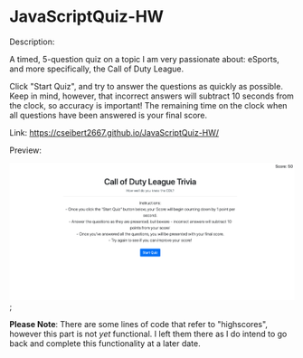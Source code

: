 # JavaScriptQuiz-HW

Description:

A timed, 5-question quiz on a topic I am very passionate about: eSports, and more specifically, the Call of Duty League.

Click "Start Quiz", and try to answer the questions as quickly as possible. Keep in mind, however, that incorrect answers will subtract 10 seconds from the clock, so accuracy is important! The remaining time on the clock when all questions have been answered is your final score. 

Link: https://cseibert2667.github.io/JavaScriptQuiz-HW/

Preview:

![preview screenshot](./assets/screenshot.png);

**Please Note**: There are some lines of code that refer to "highscores", however this part is not *yet* functional. I left them there as I do intend to go back and complete this functionality at a later date.